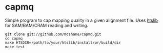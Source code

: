 capmq
=====

Simple program to cap mapping quality in a given alignment file.
Uses [htslib](https://github.com/samtools/htslib) for SAM/BAM/CRAM reading and writing.

```
git clone git://github.com/mcshane/capmq.git
cd capmq
make HTSDIR=/path/to/your/htslib/install/or/build/dir
make test
```
